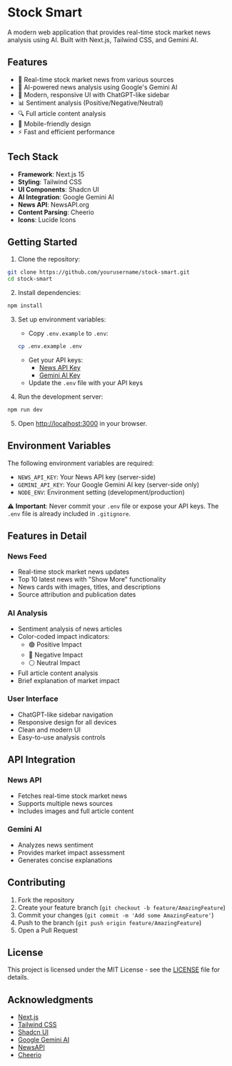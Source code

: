 # Stock Smart

A modern web application that provides real-time stock market news analysis using AI. Built with Next.js, Tailwind CSS, and Gemini AI.

## Features

- 📰 Real-time stock market news from various sources
- 🤖 AI-powered news analysis using Google's Gemini AI
- 🎨 Modern, responsive UI with ChatGPT-like sidebar
- 📊 Sentiment analysis (Positive/Negative/Neutral)
- 🔍 Full article content analysis
- 📱 Mobile-friendly design
- ⚡ Fast and efficient performance

## Tech Stack

- **Framework**: Next.js 15
- **Styling**: Tailwind CSS
- **UI Components**: Shadcn UI
- **AI Integration**: Google Gemini AI
- **News API**: NewsAPI.org
- **Content Parsing**: Cheerio
- **Icons**: Lucide Icons

## Getting Started

1. Clone the repository:
```bash
git clone https://github.com/yourusername/stock-smart.git
cd stock-smart
```

2. Install dependencies:
```bash
npm install
```

3. Set up environment variables:
   - Copy `.env.example` to `.env`:
   ```bash
   cp .env.example .env
   ```
   - Get your API keys:
     - [News API Key](https://newsapi.org/register)
     - [Gemini AI Key](https://makersuite.google.com/app/apikey)
   - Update the `.env` file with your API keys

4. Run the development server:
```bash
npm run dev
```

5. Open [http://localhost:3000](http://localhost:3000) in your browser.

## Environment Variables

The following environment variables are required:

- `NEWS_API_KEY`: Your News API key (server-side)
- `GEMINI_API_KEY`: Your Google Gemini AI key (server-side only)
- `NODE_ENV`: Environment setting (development/production)

⚠️ **Important**: Never commit your `.env` file or expose your API keys. The `.env` file is already included in `.gitignore`.

## Features in Detail

### News Feed
- Real-time stock market news updates
- Top 10 latest news with "Show More" functionality
- News cards with images, titles, and descriptions
- Source attribution and publication dates

### AI Analysis
- Sentiment analysis of news articles
- Color-coded impact indicators:
  - 🟢 Positive Impact
  - 🔴 Negative Impact
  - ⚪ Neutral Impact
- Full article content analysis
- Brief explanation of market impact

### User Interface
- ChatGPT-like sidebar navigation
- Responsive design for all devices
- Clean and modern UI
- Easy-to-use analysis controls

## API Integration

### News API
- Fetches real-time stock market news
- Supports multiple news sources
- Includes images and full article content

### Gemini AI
- Analyzes news sentiment
- Provides market impact assessment
- Generates concise explanations

## Contributing

1. Fork the repository
2. Create your feature branch (`git checkout -b feature/AmazingFeature`)
3. Commit your changes (`git commit -m 'Add some AmazingFeature'`)
4. Push to the branch (`git push origin feature/AmazingFeature`)
5. Open a Pull Request

## License

This project is licensed under the MIT License - see the [LICENSE](LICENSE) file for details.

## Acknowledgments

- [Next.js](https://nextjs.org/)
- [Tailwind CSS](https://tailwindcss.com/)
- [Shadcn UI](https://ui.shadcn.com/)
- [Google Gemini AI](https://ai.google.dev/)
- [NewsAPI](https://newsapi.org/)
- [Cheerio](https://cheerio.js.org/)

